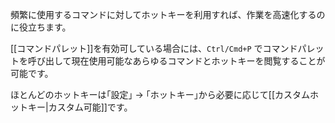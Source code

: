 頻繁に使用するコマンドに対してホットキーを利用すれば、作業を高速化するのに役立ちます。

[[コマンドパレット]]を有効可している場合には、`Ctrl/Cmd+P` でコマンドパレットを呼び出して現在使用可能なあらゆるコマンドとホットキーを閲覧することが可能です。

ほとんどのホットキーは｢設定｣ → ｢ホットキー｣から必要に応じて[[カスタムホットキー|カスタム可能]]です。

